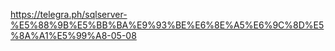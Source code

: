 https://telegra.ph/sqlserver-%E5%88%9B%E5%BB%BA%E9%93%BE%E6%8E%A5%E6%9C%8D%E5%8A%A1%E5%99%A8-05-08


